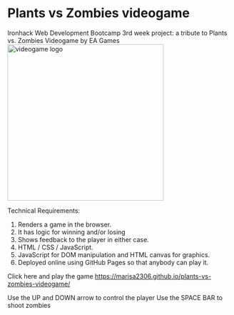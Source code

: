 # Plants vs Zombies videogame
Ironhack Web Development Bootcamp 3rd week project: a tribute to Plants vs. Zombies Videogame by EA Games
<img src="https://marisa2306.github.io/plants-vs-zombies-videogame/img/logo.png" alt="videogame logo" width="350px"/>


Technical Requirements:

1. Renders a game in the browser.
2. It has logic for winning and/or losing
3. Shows feedback to the player in either case.
4. HTML / CSS / JavaScript.
5. JavaScript for DOM manipulation and HTML canvas for graphics.
6. Deployed online using GitHub Pages so that anybody can play it.

Click here and play the game https://marisa2306.github.io/plants-vs-zombies-videogame/

Use the UP and DOWN arrow to control the player
Use the SPACE BAR to shoot zombies
